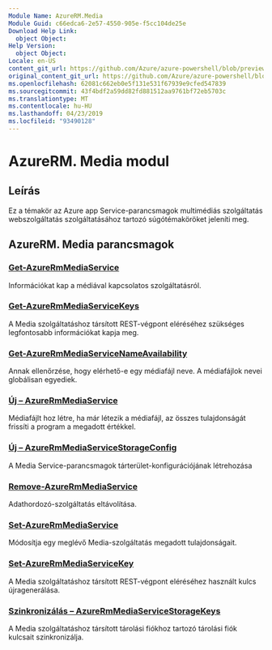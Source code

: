 ```yaml
---
Module Name: AzureRM.Media
Module Guid: c66edca6-2e57-4550-905e-f5cc104de25e
Download Help Link:
  object Object: 
Help Version:
  object Object: 
Locale: en-US
content_git_url: https://github.com/Azure/azure-powershell/blob/preview/src/ResourceManager/Media/Commands.Media/help/AzureRM.Media.md
original_content_git_url: https://github.com/Azure/azure-powershell/blob/preview/src/ResourceManager/Media/Commands.Media/help/AzureRM.Media.md
ms.openlocfilehash: 62081c662eb0e5f131e531f67939e9cfed547839
ms.sourcegitcommit: 43f4bdf2a59dd82fd881512aa9761bf72eb5703c
ms.translationtype: MT
ms.contentlocale: hu-HU
ms.lasthandoff: 04/23/2019
ms.locfileid: "93490128"
---
```

# AzureRM. Media modul
## Leírás
Ez a témakör az Azure app Service-parancsmagok multimédiás szolgáltatás webszolgáltatás szolgáltatásához tartozó súgótémaköröket jeleníti meg.

## AzureRM. Media parancsmagok
### [Get-AzureRmMediaService](Get-AzureRmMediaService.md)
Információkat kap a médiával kapcsolatos szolgáltatásról.

### [Get-AzureRmMediaServiceKeys](Get-AzureRmMediaServiceKeys.md)
A Media szolgáltatáshoz társított REST-végpont eléréséhez szükséges legfontosabb információkat kapja meg.

### [Get-AzureRmMediaServiceNameAvailability](Get-AzureRmMediaServiceNameAvailability.md)
Annak ellenőrzése, hogy elérhető-e egy médiafájl neve.
A médiafájlok nevei globálisan egyediek.

### [Új – AzureRmMediaService](New-AzureRmMediaService.md)
Médiafájlt hoz létre, ha már létezik a médiafájl, az összes tulajdonságát frissíti a program a megadott értékkel.

### [Új – AzureRmMediaServiceStorageConfig](New-AzureRmMediaServiceStorageConfig.md)
A Media Service-parancsmagok tárterület-konfigurációjának létrehozása

### [Remove-AzureRmMediaService](Remove-AzureRmMediaService.md)
Adathordozó-szolgáltatás eltávolítása.

### [Set-AzureRmMediaService](Set-AzureRmMediaService.md)
Módosítja egy meglévő Media-szolgáltatás megadott tulajdonságait.

### [Set-AzureRmMediaServiceKey](Set-AzureRmMediaServiceKey.md)
A Media szolgáltatáshoz társított REST-végpont eléréséhez használt kulcs újragenerálása.

### [Szinkronizálás – AzureRmMediaServiceStorageKeys](Sync-AzureRmMediaServiceStorageKeys.md)
A Media szolgáltatáshoz társított tárolási fiókhoz tartozó tárolási fiók kulcsait szinkronizálja.

